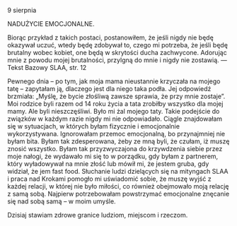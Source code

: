 9 sierpnia

NADUŻYCIE EMOCJONALNE. 

 Biorąc przykład z takich postaci, postanowiłem, że jeśli nigdy nie będę okazywał uczuć, wtedy będę zdobywał to, czego mi potrzeba, że jeśli będę brutalny wobec kobiet, one będą w skrytości ducha zachwycone. Adorując mnie z powodu mojej brutalności, przylgną do mnie i nigdy nie zostawią. — Tekst Bazowy SLAA, str. 12

 Pewnego dnia – po tym, jak moja mama nieustannie krzyczała na mojego tatę – zapytałam ją, dlaczego jest dla niego taka podła. Jej odpowiedź brzmiała: „Myślę, że bycie złośliwą zawsze sprawia, że przy mnie zostaje”. Moi rodzice byli razem od 14 roku życia a tata zrobiłby wszystko dla mojej mamy. Ale byli nieszczęśliwi. Było mi żal mojego taty. Takie podejście do związków w każdym razie nigdy mi nie odpowiadało. Ciągle znajdowałam się w sytuacjach, w których byłam fizycznie i emocjonalnie wykorzystywana. Ignorowałam przemoc emocjonalną, bo przynajmniej nie byłam bita. Byłam tak zdesperowana, żeby ze mną byli, że czułam, iż muszę znosić wszystko. Byłam tak przyzwyczajona do krzywdzenia siebie przez moje nałogi, że wydawało mi się to w porządku, gdy byłam z partnerem, który wyładowywał na mnie złość lub mówił mi, że jestem gruba, gdy widział, że jem fast food. Słuchanie ludzi dzielących się na mityngach SLAA i praca nad Krokami pomogło mi uświadomić sobie, że muszę wyjść z każdej relacji, w której nie było miłości, co również obejmowało moją relację z samą sobą. Najpierw potrzebowałam powstrzymać emocjonalne znęcanie się nad sobą samą – w moim umyśle.

 Dzisiaj stawiam zdrowe granice ludziom, miejscom i rzeczom.
